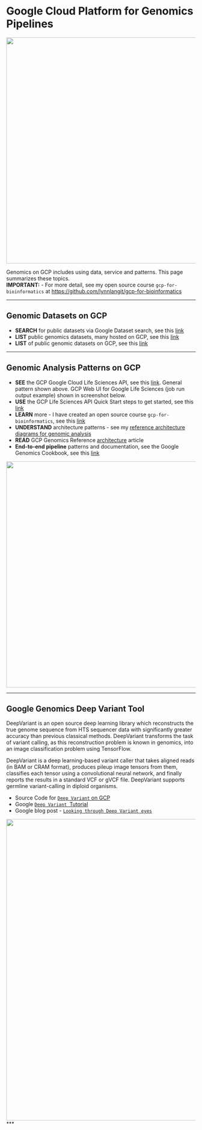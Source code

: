 # Google Cloud Platform for Genomics Pipelines

<img src="https://github.com/lynnlangit/TeamTeri/blob/master/Images/GCP-Genomics.png" width=600>

Genomics on GCP includes using data, service and patterns.  This page summarizes these topics.  
**IMPORTANT:** - For more detail, see my open source course `gcp-for-bioinformatics` at https://github.com/lynnlangit/gcp-for-bioinformatics

---

## Genomic Datasets on GCP 

* **SEARCH** for public datasets via Google Dataset search, see this [link](https://toolbox.google.com/datasetsearch)
* **LIST** public genomics datasets, many hosted on GCP, see this [link](http://googlegenomics.readthedocs.io/en/latest/use_cases/discover_public_data/index.html)
* **LIST** of public genomic datasets on GCP, see this [link](https://cloud.google.com/life-sciences/docs/resources/public-datasets)

* * *

## Genomic Analysis Patterns on GCP

* **SEE** the GCP Google Cloud Life Sciences API, see this [link](https://cloud.google.com/genomics/overview). General pattern shown above.  GCP Web UI for Google Life Sciences (job run output example) shown in screenshot below.
* **USE** the GCP Life Sciences API Quick Start steps to get started, see this [link](https://cloud.google.com/genomics/quickstart)
* **LEARN** more - I have created an open source course `gcp-for-bioinformatics`, see this [link](https://github.com/lynnlangit/gcp-for-bioinformatics)
* **UNDERSTAND** architecture patterns - see my [reference architecture diagrams for genomic analysis](https://github.com/lynnlangit/gcp-for-bioinformatics/blob/master/6_ARCHITECTURE.md)
* **READ** GCP Genomics Reference [architecture](https://cloud.google.com/solutions/genomic-data-processing-reference-architecture) article
* **End-to-end pipeline** patterns and documentation, see the Google Genomics Cookbook, see this [link](http://googlegenomics.readthedocs.io/en/latest/)

<img src="https://github.com/lynnlangit/TeamTeri/blob/master/Images/GCP-Genomics-Jobs.png" width=600>

---

## Google Genomics Deep Variant Tool

DeepVariant is an open source deep learning library which reconstructs the true genome sequence from HTS sequencer data with significantly greater accuracy than previous classical methods. DeepVariant transforms the task of variant calling, as this reconstruction problem is known in genomics, into an image classification problem using TensorFlow.

DeepVariant is a deep learning-based variant caller that takes aligned reads (in BAM or CRAM format), produces pileup image tensors from them, classifies each tensor using a convolutional neural network, and finally reports the results in a standard VCF or gVCF file. DeepVariant supports germline variant-calling in diploid organisms.

- Source Code for [`Deep Variant` on GCP](https://github.com/google/deepvariant) 
- Google [`Deep Variant `Tutorial](https://cloud.google.com/genomics/docs/tutorials/deepvariant)  
- Google blog post - [`Looking through Deep Variant eyes`](https://google.github.io/deepvariant/posts/2020-02-20-looking-through-deepvariants-eyes/) 

<img src="https://github.com/lynnlangit/TeamTeri/blob/master/Images/deep-variant.png" width=800>
***


